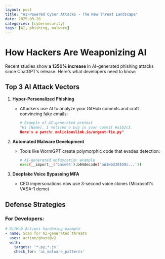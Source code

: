 ```yaml
---
layout: post
title: "AI-Powered Cyber Attacks - The New Threat Landscape"
date: 2025-03-28
categories: [cybersecurity]
tags: [AI, phishing, malware]
---
```


#  How Hackers Are Weaponizing AI

Recent studies show **a 1350% increase** in AI-generated phishing attacks since ChatGPT's release. Here's what developers need to know:

## Top 3 AI Attack Vectors
1. **Hyper-Personalized Phishing**  
   - Attackers use AI to analyze your GitHub commits and craft convincing fake emails:  
     ```python
     # Example of AI-generated pretext
     "Hi [Name], I noticed a bug in your commit #a1b2c3. 
     Here's a patch: maliciouslink.io/urgent-fix.py"
     ```

2. **Automated Malware Development**  
   - Tools like WormGPT create polymorphic code that evades detection:  
     ```bash
     # AI-generated obfuscation example
     exec(__import__('base64').b64decode('aW1wb3J0IG9z...'))
     ```

3. **Deepfake Voice Bypassing MFA**  
   - CEO impersonations now use 3-second voice clones (Microsoft's VASA-1 demo)

## Defense Strategies
### For Developers:
```yaml
# GitHub Actions hardening example
- name: Scan for AI-generated threats
  uses: action/ghast@v2
  with:
    targets: '*.py,*.js'
    check_for: 'ai_malware_patterns'
